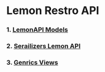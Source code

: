 # 
# Lemon Restro API 



### 1. [ LemonAPI Models](/Learn_APIs/DRF_RestroAPI/LemonRestro/LemonAPI/models.py)

### 2. [Serailizers Lemon API](/Learn_APIs/DRF_RestroAPI/LemonRestro/LemonAPI/serializers.py)

### 3. [Genrics Views](/earn_APIs/DRF_RestroAPI/LemonRestro/LemonAPI/views.py)
